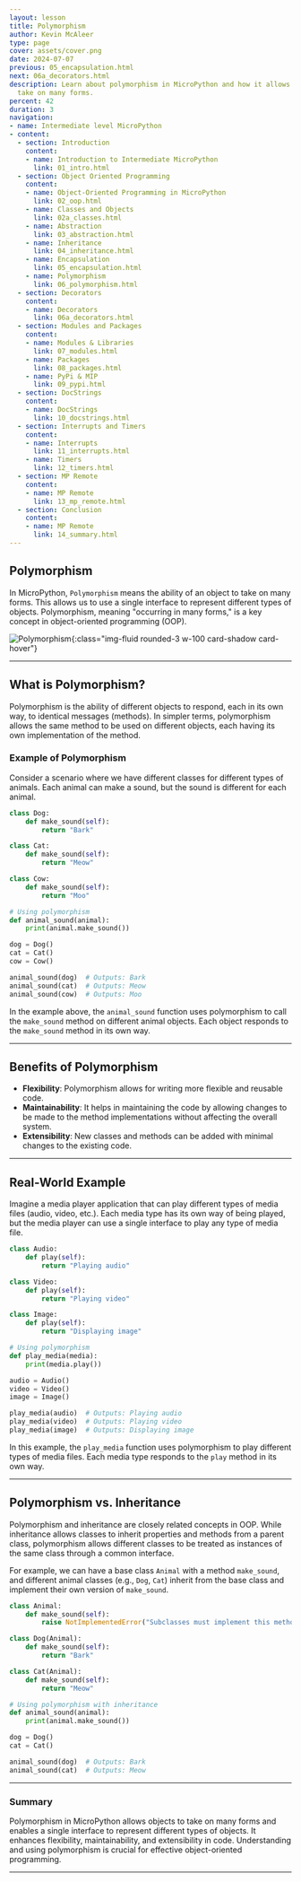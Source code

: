 ```yaml
---
layout: lesson
title: Polymorphism
author: Kevin McAleer
type: page
cover: assets/cover.png
date: 2024-07-07
previous: 05_encapsulation.html
next: 06a_decorators.html
description: Learn about polymorphism in MicroPython and how it allows objects to
  take on many forms.
percent: 42
duration: 3
navigation:
- name: Intermediate level MicroPython
- content:
  - section: Introduction
    content:
    - name: Introduction to Intermediate MicroPython
      link: 01_intro.html
  - section: Object Oriented Programming
    content:
    - name: Object-Oriented Programming in MicroPython
      link: 02_oop.html
    - name: Classes and Objects
      link: 02a_classes.html
    - name: Abstraction
      link: 03_abstraction.html
    - name: Inheritance
      link: 04_inheritance.html
    - name: Encapsulation
      link: 05_encapsulation.html
    - name: Polymorphism
      link: 06_polymorphism.html
  - section: Decorators
    content:
    - name: Decorators
      link: 06a_decorators.html
  - section: Modules and Packages
    content:
    - name: Modules & Libraries
      link: 07_modules.html
    - name: Packages
      link: 08_packages.html
    - name: PyPi & MIP
      link: 09_pypi.html
  - section: DocStrings
    content:
    - name: DocStrings
      link: 10_docstrings.html
  - section: Interrupts and Timers
    content:
    - name: Interrupts
      link: 11_interrupts.html
    - name: Timers
      link: 12_timers.html
  - section: MP Remote
    content:
    - name: MP Remote
      link: 13_mp_remote.html
  - section: Conclusion
    content:
    - name: MP Remote
      link: 14_summary.html
---
```



## Polymorphism

In MicroPython, `Polymorphism` means the ability of an object to take on many forms. This allows us to use a single interface to represent different types of objects. Polymorphism, meaning "occurring in many forms," is a key concept in object-oriented programming (OOP).

![Polymorphism](assets/polymorphism.png){:class="img-fluid rounded-3 w-100 card-shadow card-hover"}

---

## What is Polymorphism?

Polymorphism is the ability of different objects to respond, each in its own way, to identical messages (methods). In simpler terms, polymorphism allows the same method to be used on different objects, each having its own implementation of the method.

### Example of Polymorphism

Consider a scenario where we have different classes for different types of animals. Each animal can make a sound, but the sound is different for each animal.

```python
class Dog:
    def make_sound(self):
        return "Bark"

class Cat:
    def make_sound(self):
        return "Meow"

class Cow:
    def make_sound(self):
        return "Moo"

# Using polymorphism
def animal_sound(animal):
    print(animal.make_sound())

dog = Dog()
cat = Cat()
cow = Cow()

animal_sound(dog)  # Outputs: Bark
animal_sound(cat)  # Outputs: Meow
animal_sound(cow)  # Outputs: Moo
```

In the example above, the `animal_sound` function uses polymorphism to call the `make_sound` method on different animal objects. Each object responds to the `make_sound` method in its own way.

---

## Benefits of Polymorphism

- **Flexibility**: Polymorphism allows for writing more flexible and reusable code.
- **Maintainability**: It helps in maintaining the code by allowing changes to be made to the method implementations without affecting the overall system.
- **Extensibility**: New classes and methods can be added with minimal changes to the existing code.

---

## Real-World Example

Imagine a media player application that can play different types of media files (audio, video, etc.). Each media type has its own way of being played, but the media player can use a single interface to play any type of media file.

```python
class Audio:
    def play(self):
        return "Playing audio"

class Video:
    def play(self):
        return "Playing video"

class Image:
    def play(self):
        return "Displaying image"

# Using polymorphism
def play_media(media):
    print(media.play())

audio = Audio()
video = Video()
image = Image()

play_media(audio)  # Outputs: Playing audio
play_media(video)  # Outputs: Playing video
play_media(image)  # Outputs: Displaying image
```

In this example, the `play_media` function uses polymorphism to play different types of media files. Each media type responds to the `play` method in its own way.

---

## Polymorphism vs. Inheritance

Polymorphism and inheritance are closely related concepts in OOP. While inheritance allows classes to inherit properties and methods from a parent class, polymorphism allows different classes to be treated as instances of the same class through a common interface.

For example, we can have a base class `Animal` with a method `make_sound`, and different animal classes (e.g., `Dog`, `Cat`) inherit from the base class and implement their own version of `make_sound`.

```python
class Animal:
    def make_sound(self):
        raise NotImplementedError("Subclasses must implement this method")

class Dog(Animal):
    def make_sound(self):
        return "Bark"

class Cat(Animal):
    def make_sound(self):
        return "Meow"

# Using polymorphism with inheritance
def animal_sound(animal):
    print(animal.make_sound())

dog = Dog()
cat = Cat()

animal_sound(dog)  # Outputs: Bark
animal_sound(cat)  # Outputs: Meow
```

---

### Summary

Polymorphism in MicroPython allows objects to take on many forms and enables a single interface to represent different types of objects. It enhances flexibility, maintainability, and extensibility in code. Understanding and using polymorphism is crucial for effective object-oriented programming.

---
